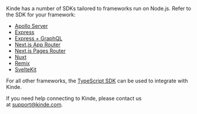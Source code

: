 
Kinde has a number of SDKs tailored to frameworks run on Node.js. Refer to the SDK for your framework:

- [Apollo Server](/developer-tools/sdks/backend/apollo-graphql/)
- [Express](/developer-tools/sdks/backend/express-sdk/)
- [Express + GraphQL](/developer-tools/sdks/backend/node-express-graphql/)
- [Next.js App Router](/developer-tools/sdks/backend/nextjs-sdk/)
- [Next.js Pages Router](/developer-tools/sdks/backend/nextjs-prev-sdk/)
- [Nuxt](/developer-tools/sdks/backend/nuxt-module/)
- [Remix](/developer-tools/sdks/backend/remix-sdk/)
- [SvelteKit](/developer-tools/sdks/backend/sveltekit-sdk/)

For all other frameworks, the [TypeScript SDK](/developer-tools/sdks/backend/typescript-sdk/) can be used to integrate with Kinde.

If you need help connecting to Kinde, please contact us at [support@kinde.com](mailto:support@kinde.com).
